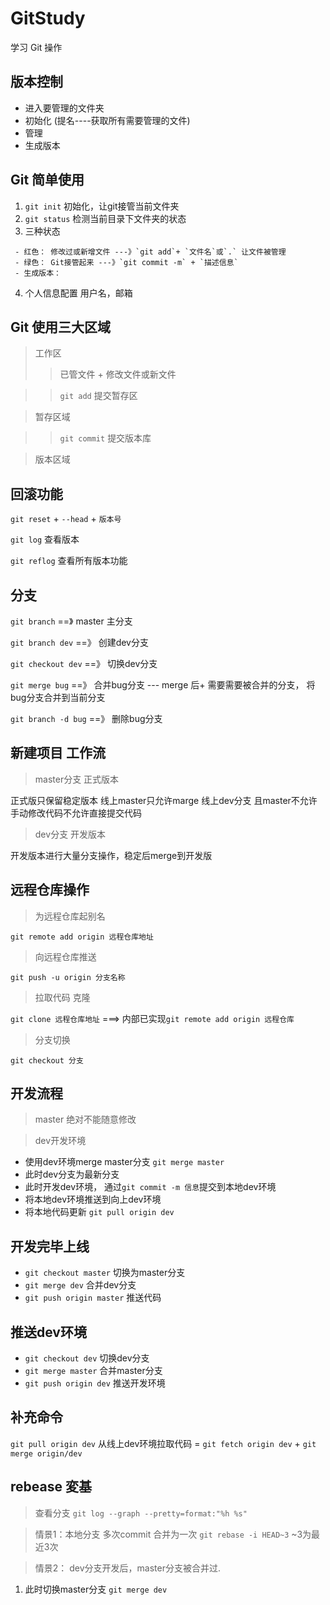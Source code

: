 # GitStudy
学习 Git 操作

## 版本控制
- 进入要管理的文件夹
- 初始化 (提名----获取所有需要管理的文件)
- 管理 
- 生成版本


## Git 简单使用
1. `git init` 初始化，让git接管当前文件夹
2. `git status` 检测当前目录下文件夹的状态
3. 三种状态
```
 - 红色： 修改过或新增文件 ---》`git add`+ `文件名`或`.` 让文件被管理
 - 绿色： Git接管起来 ---》`git commit -m` + `描述信息`
 - 生成版本： 
```
4. 个人信息配置 用户名，邮箱

## Git 使用三大区域
> 工作区
>> 已管文件 + 修改文件或新文件

>> `git add` 提交暂存区 

> 暂存区域

>> `git commit` 提交版本库  


> 版本区域


## 回滚功能

`git reset` + `--head` + `版本号`

`git log` 查看版本

`git reflog` 查看所有版本功能


## 分支
`git branch` ==》 master 主分支

`git branch dev` ==》 创建dev分支

`git checkout dev` ==》 切换dev分支

`git merge bug` ==》 合并bug分支 --- merge 后+ 需要需要被合并的分支， 将bug分支合并到当前分支

`git branch -d bug` ==》 删除bug分支


## 新建项目 工作流

> master分支 正式版本

正式版只保留稳定版本
线上master只允许marge 线上dev分支 且master不允许手动修改代码不允许直接提交代码

> dev分支 开发版本

开发版本进行大量分支操作，稳定后merge到开发版

## 远程仓库操作

> 为远程仓库起别名

`git remote add origin 远程仓库地址`

> 向远程仓库推送

`git push -u origin 分支名称`

> 拉取代码 克隆

`git clone 远程仓库地址` ===> 内部已实现`git remote add origin 远程仓库`

> 分支切换

`git checkout 分支`

## 开发流程
> master 绝对不能随意修改

> dev开发环境 
- 使用dev环境merge master分支 `git merge master` 
- 此时dev分支为最新分支
- 此时开发dev环境， 通过`git commit -m 信息`提交到本地dev环境
- 将本地dev环境推送到向上dev环境
- 将本地代码更新 `git pull origin dev`

## 开发完毕上线
- `git checkout master` 切换为master分支
- `git merge dev` 合并dev分支
- `git push origin master` 推送代码

## 推送dev环境
- `git checkout dev` 切换dev分支
- `git merge master` 合并master分支
- `git push origin dev` 推送开发环境

## 补充命令
`git pull origin dev` 从线上dev环境拉取代码 = `git fetch origin dev` + `git merge origin/dev`

## rebease 変基

> 查看分支 `git log --graph --pretty=format:"%h %s"`

> 情景1：本地分支 多次commit 合并为一次 `git rebase -i HEAD~3` ~3为最近3次

> 情景2： dev分支开发后，master分支被合并过.
1. 此时切换master分支 `git merge dev`




